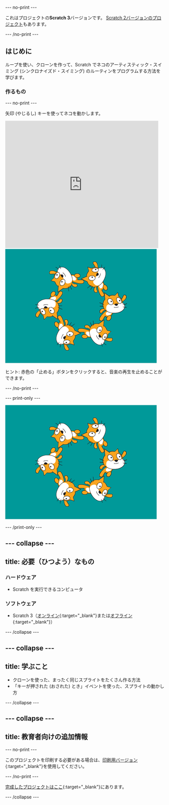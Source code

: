 --- no-print ---

これはプロジェクトの**Scratch 3**バージョンです。 [Scratch 2バージョンのプロジェクト](https://projects.raspberrypi.org/ja-JP/projects/synchronised-swimming-scratch2)もあります。

--- /no-print ---

## はじめに

ループを使い、クローンを作って、Scratch でネコのアーティスティック・スイミング (シンクロナイズド・スイミング) のルーティンをプログラムする方法を学びます。

### 作るもの

--- no-print ---

矢印 (やじるし) キーを使ってネコを動かします。

<div class="scratch-preview">
  <iframe allowtransparency="true" width="485" height="402" src="https://scratch.mit.edu/projects/embed/113149575/?autostart=false" frameborder="0" scrolling="no">></iframe>
  <img src="images/swim-final.png">
</div>

ヒント: 赤色の「止める」ボタンをクリックすると、音楽の再生を止めることができます。

--- /no-print ---

--- print-only ---

![完成 (かんせい) したプロジェクト](images/swim-final.png)

--- /print-only ---

--- collapse ---
---
title: 必要（ひつよう）なもの
---

### ハードウェア

+ Scratch を実行できるコンピュータ

### ソフトウェア

+ Scratch 3（[オンライン](http://rpf.io/scratchon){:target="_blank"}または[オフライン](http://rpf.io/scratchoff){:target="_blank"}）

--- /collapse ---

--- collapse ---
---
title: 学ぶこと
---

- クローンを使った、まったく同じスプライトをたくさん作る方法
- 「キーが押された (おされた) とき」イベントを使った、スプライトの動かし方

--- /collapse ---

--- collapse ---
---
title: 教育者向けの追加情報
---

--- no-print ---

このプロジェクトを印刷する必要がある場合は、[印刷用バージョン](https://projects.raspberrypi.org/ja-JP/projects/synchronised-swimming/print){:target="_blank"}を使用してください。

--- /no-print ---

[完成したプロジェクトはここ](http://rpf.io/p/ja-JP/synchronised-swimming-get){:target="_blank"}にあります。

--- /collapse ---
